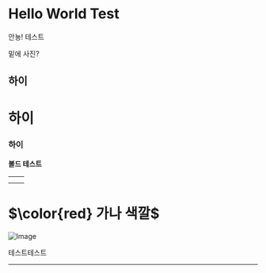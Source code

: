 # Hello World Test

안뇽! 테스트

밑에 사진?

## 하이

# 하이

### 하이

**볼드 테스트**

|   |   |
| --- | --- |
|   |   |
|   |   |

# <span>$\color{red} 가나 색깔$</span>

![Image](https://prod-files-secure.s3.us-west-2.amazonaws.com/e6db513d-ec54-40ff-aa74-2487b0bcfe15/e3c80383-cacd-417b-9b44-5d63ef4f796c/%E1%84%89%E1%85%B3%E1%84%8F%E1%85%B3%E1%84%85%E1%85%B5%E1%86%AB%E1%84%89%E1%85%A3%E1%86%BA_2025-03-10_21.58.46.png?X-Amz-Algorithm=AWS4-HMAC-SHA256&X-Amz-Content-Sha256=UNSIGNED-PAYLOAD&X-Amz-Credential=ASIAZI2LB4662FK6UD7M%2F20250310%2Fus-west-2%2Fs3%2Faws4_request&X-Amz-Date=20250310T134729Z&X-Amz-Expires=3600&X-Amz-Security-Token=IQoJb3JpZ2luX2VjEEUaCXVzLXdlc3QtMiJHMEUCIFPtWxkP70yyVTOqcXqPWgZ16YpcxC8%2FP6%2FyOb8oUkMjAiEAlKolkeIZmKqKU5zcZ1zzGR5SAyGO82HqUcOphVnaYQUqiAQIjv%2F%2F%2F%2F%2F%2F%2F%2F%2F%2FARAAGgw2Mzc0MjMxODM4MDUiDN%2F3YdFoxaa2SFUDLSrcA7hlrnxZc1taciFZ2oWZRnYZNzTtxQlWO7KNhXvX32r80wxhtO3P4oD0J%2BC6fJb13tFZWQsoUpUkQPcAWwABWpR9Y1JvwU59RZLyvswfBS%2BX2lFkYKHc1KOEa41%2FCxhBIUbhX%2Br6ov%2F6RelMOeoapUYufC%2FkBQZTmKvTG%2BRVAScWMQen2KqBRlo%2FQEEA9Amigq5gJ1qz8%2B7X%2Bsvf4EYMyU3scJojaylDhi7kdQKqqxV8h3CkHHSnuTHZi0Bj1x9LvfOwsf1GWvewLaY714wVa7v9v%2FQK08Yx9WaLCDA%2BmlKabtbSoLHyAJ4KGeDy8kQd%2FAjIX2PMB3Jy7IenStVDagKf3fcr9XtKi5BCG2LVpMBszba6VaQnHnX1bm85OkazlQLEj7gNJZad5k6Q6Aa6PVeRBnOF%2FPG1o1lZ60XWJqPADwoJdA3YzcVuUHwYnQbH5HS3eYXDz0L%2BgmM7QbIl%2BGw7vBsHw7rGRmDpG%2FVhYccw2M2NznWGda1lTs4pUoO76cnoFrerT7lL7%2BGvRITn%2B5g1krhVb4tkZOS82PYWNudshN55Q4zK33s6%2BFNypUwNNVFQ0OeSvZIj2LheCuD0lQ9EXEigyWXYvopTBeXESAEteDsue0HM0rDbW2%2FKMIrKu74GOqUB2so5DgErW%2F7wqngy23E0a%2FlfWefR4G7p%2FpdpUr9G3zGnSOumELvR3wzhUBWgwtdJ%2FK1bfmAkJm3OlG%2BZQVbguGNLB26A%2BSpJPZwyqsxZlQddh7951oeTNHq%2BMlNZW484fLvWA288jkPtNKMdmenA5FIgPP8A4hBAWl1VtqTo3PeUEyugZGkCGeF2UG9cXGFWM7Yr9b3JfXM%2BGCqcYPTx%2Fh7r79vs&X-Amz-Signature=606e312db461c5f1cf54cb63c42b4ba71c7380549abf06a06b42f8745b7a1d4d&X-Amz-SignedHeaders=host&x-id=GetObject)

테스트테스트



---

